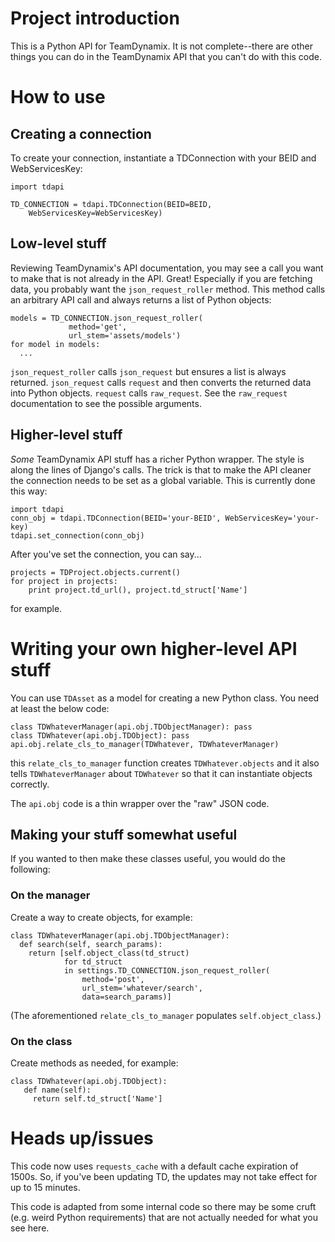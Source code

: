 # Project introduction

This is a Python API for TeamDynamix. It is not complete--there are
other things you can do in the TeamDynamix API that you can't do with
this code.

# How to use

## Creating a connection

To create your connection, instantiate a TDConnection with your BEID
and WebServicesKey:

	import tdapi

    TD_CONNECTION = tdapi.TDConnection(BEID=BEID,
        WebServicesKey=WebServicesKey)


## Low-level stuff

Reviewing TeamDynamix's API documentation, you may see a call you want
to make that is not already in the API. Great! Especially if you are
fetching data, you probably want the `json_request_roller` method.
This method calls an arbitrary API call and always returns a list of
Python objects:

    models = TD_CONNECTION.json_request_roller(
	             method='get',
				 url_stem='assets/models')
	for model in models:
	  ...

`json_request_roller` calls `json_request` but ensures a list is
always returned. `json_request` calls `request` and then converts the
returned data into Python objects. `request` calls `raw_request`. See
the `raw_request` documentation to see the possible arguments.

## Higher-level stuff ##

*Some* TeamDynamix API stuff has a richer Python wrapper. The style is
along the lines of Django's calls. The trick is that to make the API cleaner the connection needs to be set as a global variable. This is currently done this way:

	import tdapi
	conn_obj = tdapi.TDConnection(BEID='your-BEID', WebServicesKey='your-key)
	tdapi.set_connection(conn_obj)

After you've set the connection, you can say...

    projects = TDProject.objects.current()
	for project in projects:
	    print project.td_url(), project.td_struct['Name']

for example.

# Writing your own higher-level API stuff #

You can use `TDAsset` as a model for creating a new Python class.
You need at least the below code:

    class TDWhateverManager(api.obj.TDObjectManager): pass
	class TDWhatever(api.obj.TDObject): pass
	api.obj.relate_cls_to_manager(TDWhatever, TDWhateverManager)

this `relate_cls_to_manager` function creates `TDWhatever.objects` and
it also tells `TDWhateverManager` about `TDWhatever` so that it can
instantiate objects correctly.

The `api.obj` code is a thin wrapper over the "raw" JSON code.

## Making your stuff somewhat useful ##

If you wanted to then make these classes useful, you would do the following:

### On the manager ###

Create a way to create objects, for example:

    class TDWhateverManager(api.obj.TDObjectManager):
	  def search(self, search_params):
	    return [self.object_class(td_struct)
		        for td_struct
			    in settings.TD_CONNECTION.json_request_roller(
				    method='post',
					url_stem='whatever/search',
					data=search_params)]

(The aforementioned `relate_cls_to_manager` populates `self.object_class`.)

### On the class ###

Create methods as needed, for example:

    class TDWhatever(api.obj.TDObject):
	   def name(self):
	     return self.td_struct['Name']

# Heads up/issues

This code now uses `requests_cache` with a default cache expiration of
1500s. So, if you've been updating TD, the updates may not take effect
for up to 15 minutes.

This code is adapted from some internal code so there may be some
cruft (e.g. weird Python requirements) that are not actually needed
for what you see here.
